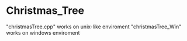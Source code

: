 # Christmas_Tree
"christmasTree.cpp" works on unix-like enviroment
"christmasTree_Win" works on windows enviroment
